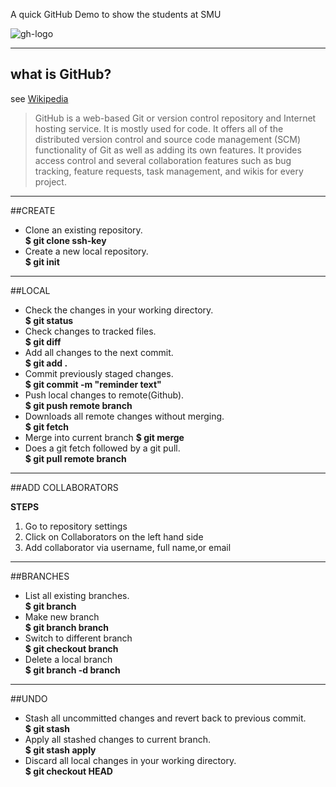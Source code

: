 A quick GitHub Demo to show the students at SMU

![gh-logo](https://user-images.githubusercontent.com/15793521/28505229-7317ae18-6fe7-11e7-8665-ae3539a72266.png)

----
## what is GitHub?

see [Wikipedia](https://en.wikipedia.org/wiki/GitHub)

> GitHub is a web-based Git or version control repository and Internet hosting service. It is mostly used for code. It offers all of the distributed version control and source code management (SCM) functionality of Git as well as adding its own features. It provides access control and several collaboration features such as bug tracking, feature requests, task management, and wikis for every project.

----
##CREATE

* Clone an existing repository.  
**$ git clone ssh-key**  
* Create a new local repository.  
**$ git init** 

----
##LOCAL 

* Check the changes in your working directory.  
**$ git status**  
* Check changes to tracked files.  
**$ git diff** 
* Add all changes to the next commit.  
**$ git add .**  
* Commit previously staged changes.  
**$ git commit -m "reminder text"**
* Push local changes to remote(Github).  
**$ git push remote branch** 
* Downloads all remote changes without merging.  
**$ git fetch**  
* Merge <branch> into current branch 
**$ git merge <branch>**
* Does a git fetch followed by a git pull.  
**$ git pull remote branch** 
  
----
##ADD COLLABORATORS  

**STEPS**  
1. Go to repository settings  
2. Click on Collaborators on the left hand side  
3. Add collaborator via username, full name,or email  

----
##BRANCHES

* List all existing branches.  
**$ git branch**
* Make new branch    
**$ git branch branch**   
* Switch to different branch    
**$ git checkout branch** 
* Delete a local branch    
**$ git branch -d branch** 
   
----
##UNDO

* Stash all uncommitted changes and revert back to previous commit.  
**$ git stash**  
* Apply all stashed changes to current branch.  
**$ git stash apply** 
* Discard all local changes in your working directory.  
**$ git checkout HEAD** 



